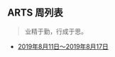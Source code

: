 ## ARTS 周列表
>业精于勤，行成于思。

- [2019年8月11日～2019年8月17日](https://github.com/xttgithub/blog/blob/master/pub/article/md/arts/arts1.md)


